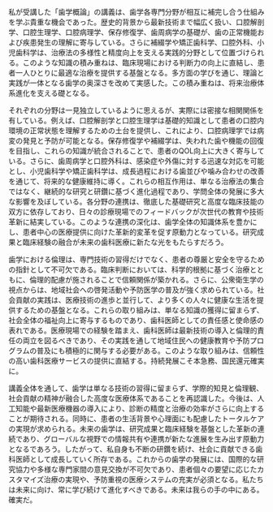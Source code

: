 私が受講した「歯学概論」の講義は、歯学各専門分野が相互に補完し合う仕組みを学ぶ貴重な機会であった。歴史的背景から最新技術まで幅広く扱い、口腔解剖学、口腔生理学、口腔病理学、保存修復学、歯周病学の基礎が、歯の正常機能および疾患発生の理解に寄与している。さらに補綴学や矯正歯科学、口腔外科、小児歯科学は、治療法の多様性と精度向上を支える実践的分野として位置づけられる。このような知識の積み重ねは、臨床現場における判断力の向上に直結し、患者一人ひとりに最適な治療を提供する基盤となる。多方面の学びを通じ、理論と実践が一体となる歯学の奥深さを改めて実感した。この積み重ねは、将来治療体系進化を支える礎となる。  

それぞれの分野は一見独立しているように思えるが、実際には密接な相関関係を有している。例えば、口腔解剖学と口腔生理学は基礎的知識として患者の口腔内環境の正常状態を理解するための土台を提供し、これにより、口腔病理学では病変の発見と予防が可能となる。保存修復学や補綴学は、失われた歯や機能の回復を目指し、これらの知識が統合されることで、患者のQOL向上に大きく寄与している。さらに、歯周病学と口腔外科は、感染症や外傷に対する迅速な対応を可能とし、小児歯科学や矯正歯科学は、成長過程における歯並びや噛み合わせの改善を通じて、将来的な健康維持に導く。これらの相互作用は、単なる治療法の集合ではなく、継続的な研究と研鑽に基づく進化過程であり、学問全体の発展に多大な影響を及ぼしている。各分野の連携は、徹底した基礎研究と高度な臨床技能の双方に依存しており、日々の診療現場でのフィードバックが次世代の教育や技術革新に結実している。このような連携の深化は、歯学全体の知識体系を豊かにし、患者中心の医療提供に向けた革新的変革を促す原動力となっている。研究成果と臨床経験の融合が未来の歯科医療に新たな光をもたらすだろう。  

歯学における倫理は、専門技術の習得だけでなく、患者の尊厳と安全を守るための指針として不可欠である。臨床判断においては、科学的根拠に基づく治療とともに、倫理的配慮が施されることで信頼関係が築かれる。さらに、公衆衛生学の視点からは、地域社会への啓発活動や予防医学の普及が強く求められている。社会貢献の実践は、医療技術の進歩と並行して、より多くの人々に健康な生活を提供するための基盤となる。これらの取り組みは、単なる知識の獲得に留まらず、社会全体の福祉向上に寄与するものであり、歯科医師としての責任感と使命感の表れである。医療現場での経験を踏まえ、歯科医師は最新技術の導入と倫理的責任の両立を図るべきであり、その実践を通して地域住民への健康教育や予防プログラムの普及にも積極的に関与する必要がある。このような取り組みは、信頼性の高い歯科医療サービスの提供に直結する。持続発展こそ本急務、国民還元確実に。  

講義全体を通して、歯学は単なる技術の習得に留まらず、学際的知見と倫理観、社会貢献の精神が融合した高度な医療体系であることを再認識した。今後は、人工知能や最新医療機器の導入により、診断の精度と治療の効率がさらに向上することが期待される。同時に、患者の生活背景や心理面にも配慮したトータルケアの実現が求められる。未来の歯学は、研究成果と臨床経験を基盤とした革新の連続であり、グローバルな視野での情報共有や連携が新たな進展を生み出す原動力となるであろう。したがって、私自身も不断の研鑽を続け、社会に貢献できる歯科医師として成長していく所存である。これからの歯学の発展には、国際的な研究協力や多様な専門家間の意見交換が不可欠であり、患者個々の要望に応じたカスタマイズ治療の実現や、予防重視の医療システムの充実が必須となる。私たちは未来に向け、常に学び続けて進化すべきである。未来は我らの手の中にある。確実だ。